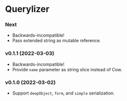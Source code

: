 # Querylizer

### Next

- Backwards-incompatible!
- Pass extended string as mutable reference.

### v0.1.1 (2022-03-03)

- Backwards-incompatible!
- Provide `name` parameter as string slice instead of Cow.

### v0.1.0 (2022-03-02)

- Support `deepObject`, `form`, and `simple` serialization.
